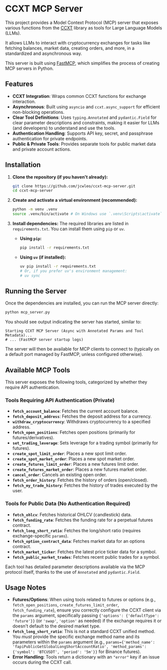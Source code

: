 # CCXT MCP Server

This project provides a Model Context Protocol (MCP) server that exposes various functions from the [CCXT](https://github.com/ccxt/ccxt) library as tools for Large Language Models (LLMs).

It allows LLMs to interact with cryptocurrency exchanges for tasks like fetching balances, market data, creating orders, and more, in a standardized and asynchronous way.

This server is built using [FastMCP](https://gofastmcp.com/), which simplifies the process of creating MCP servers in Python.

## Features

*   **CCXT Integration**: Wraps common CCXT functions for exchange interaction.
*   **Asynchronous**: Built using `asyncio` and `ccxt.async_support` for efficient non-blocking operations.
*   **Clear Tool Definitions**: Uses `typing.Annotated` and `pydantic.Field` for clear parameter descriptions and constraints, making it easier for LLMs (and developers) to understand and use the tools.
*   **Authentication Handling**: Supports API key, secret, and passphrase authentication for private endpoints.
*   **Public & Private Tools**: Provides separate tools for public market data and private account actions.

## Installation

1.  **Clone the repository (if you haven't already):**
    ```bash
    git clone https://github.com/jcwleo/ccxt-mcp-server.git
    cd ccxt-mcp-server
    ```

2.  **Create and activate a virtual environment (recommended):**
    ```bash
    python -m venv .venv
    source .venv/bin/activate # On Windows use `.venv\Scripts\activate`
    ```

3.  **Install dependencies:**
    The required libraries are listed in `requirements.txt`. You can install them using `pip` or `uv`.

    *   **Using `pip`:**
        ```bash
        pip install -r requirements.txt
        ```
    *   **Using `uv` (if installed):**
        ```bash
        uv pip install -r requirements.txt
        # Or, if you prefer uv's environment management:
        # uv sync
        ```

## Running the Server

Once the dependencies are installed, you can run the MCP server directly:

```bash
python mcp_server.py
```

You should see output indicating the server has started, similar to:

```
Starting CCXT MCP Server (Async with Annotated Params and Tool Metadata)...
# ... (FastMCP server startup logs)
```

The server will then be available for MCP clients to connect to (typically on a default port managed by FastMCP, unless configured otherwise).

## Available MCP Tools

This server exposes the following tools, categorized by whether they require API authentication.

### Tools Requiring API Authentication (Private)

*   **`fetch_account_balance`**: Fetches the current account balance.
*   **`fetch_deposit_address`**: Fetches the deposit address for a currency.
*   **`withdraw_cryptocurrency`**: Withdraws cryptocurrency to a specified address.
*   **`fetch_open_positions`**: Fetches open positions (primarily for futures/derivatives).
*   **`set_trading_leverage`**: Sets leverage for a trading symbol (primarily for futures).
*   **`create_spot_limit_order`**: Places a new spot limit order.
*   **`create_spot_market_order`**: Places a new spot market order.
*   **`create_futures_limit_order`**: Places a new futures limit order.
*   **`create_futures_market_order`**: Places a new futures market order.
*   **`cancel_order`**: Cancels an existing open order.
*   **`fetch_order_history`**: Fetches the history of orders (open/closed).
*   **`fetch_my_trade_history`**: Fetches the history of trades executed by the user.

### Tools for Public Data (No Authentication Required)

*   **`fetch_ohlcv`**: Fetches historical OHLCV (candlestick) data.
*   **`fetch_funding_rate`**: Fetches the funding rate for a perpetual futures contract.
*   **`fetch_long_short_ratio`**: Fetches the long/short ratio (requires exchange-specific `params`).
*   **`fetch_option_contract_data`**: Fetches market data for an options contract.
*   **`fetch_market_ticker`**: Fetches the latest price ticker data for a symbol.
*   **`fetch_public_market_trades`**: Fetches recent public trades for a symbol.

Each tool has detailed parameter descriptions available via the MCP protocol itself, thanks to the use of `Annotated` and `pydantic.Field`.

## Usage Notes

*   **Futures/Options**: When using tools related to futures or options (e.g., `fetch_open_positions`, `create_futures_limit_order`, `fetch_funding_rate`), ensure you correctly configure the CCXT client via the `params` argument, specifically passing `{'options': {'defaultType': 'future'}}` (or `'swap'`, `'option'` as needed) if the exchange requires it or doesn't default to the desired market type.
*   **`fetch_long_short_ratio`**: This is not a standard CCXT unified method. You *must* provide the specific exchange method name and its parameters within the `params` argument (e.g., `params={'method_name': 'fapiPublicGetGlobalLongShortAccountRatio', 'method_params': {'symbol': 'BTCUSDT', 'period': '5m'}}` for Binance futures).
*   **Error Handling**: Tools return a dictionary with an `"error"` key if an issue occurs during the CCXT call. 
